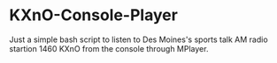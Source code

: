 # KXnO-Console-Player
Just a simple bash script to listen to Des Moines's sports talk AM radio startion 1460 KXnO from the console through MPlayer.

